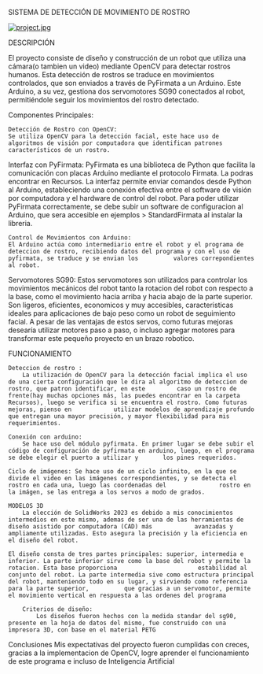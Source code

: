 

  SISTEMA DE DETECCIÓN DE MOVIMIENTO DE ROSTRO

[![project.jpg](https://i.postimg.cc/SNBFm1tQ/project.jpg)](https://postimg.cc/56Sk3gVD)

DESCRIPCIÓN

  El proyecto consiste de diseño y construcción de un robot que utiliza una cámara(o tambien un video) mediante OpenCV para detectar rostros humanos. Esta detección de rostros se traduce en movimientos controlados, que son enviados a través de PyFirmata a un Arduino. Este Arduino, a su vez, gestiona dos servomotores SG90 conectados al robot, permitiéndole seguir los movimientos del rostro detectado.

Componentes Principales:

	Detección de Rostro con OpenCV:
    Se utiliza OpenCV para la detección facial, este hace uso de algoritmos de visión por computadora que identifican patrones característicos de un rostro.

  Interfaz con PyFirmata:
  	PyFirmata es una biblioteca de Python que facilita la comunicación con placas Arduino mediante el protocolo Firmata. La podras encontrar en Recursos.
  La interfaz permite enviar comandos desde Python al Arduino, estableciendo una conexión efectiva entre el software de visión por computadora y el hardware de control del robot.
		Para poder utilizar PyFirmata correctamente, se debe subir un software de configuracion al Arduino, que sera accesible en ejemplos > StandardFirmata al instalar la libreria.
  
	Control de Movimientos con Arduino:
  	El Arduino actúa como intermediario entre el robot y el programa de deteccion de rostro, recibiendo datos del programa y con el uso de pyfirmata, se traduce y se envian los          valores correpondientes al robot.

  Servomotores SG90:
  	Estos servomotores son utilizados para controlar los movimientos mecánicos del robot tanto la rotacion del robot con respecto a la base, como el movimiento hacia arriba y hacia      abajo de la parte superior. Son ligeros, eficientes, economicos y muy accesibles, caracteristicas ideales para aplicaciones de bajo peso como un robot de seguimiento facial.
	 	A pesar de las ventajas de estos servos, como futuras mejoras desearía utilizar motores paso a paso, o incluso agregar motores para transformar este pequeño proyecto en un brazo     robotico.

FUNCIONAMIENTO

	Deteccion de rostro : 
 		La utilización de OpenCV para la detección facial implica el uso de una cierta configuración que le dira al algoritmo de deteccion de rostro, que patron identificar, en este         caso un rostro de frente(hay muchas opciones más, las puedes encontrar en la carpeta Recursos), luego se verifica si se encuentra el rostro. Como futuras mejoras, pienso en            utilizar modelos de aprendizaje profundo que entregan una mayor precisión, y mayor flexibilidad para mis requerimientos.

	Conexión con arduino: 
		Se hace uso del módulo pyfirmata. En primer lugar se debe subir el código de configuración de pyfirmata en arduino, luego, en el programa se debe elegir el puerto a utilizar y       los pines requeridos.

	Ciclo de imágenes: Se hace uso de un ciclo infinito, en la que se divide el video en las imágenes correspondientes, y se detecta el rostro en cada una, luego las coordenadas del 				rostro en la imágen, se las entrega a los servos a modo de grados.

	MODELOS 3D
		La elección de SolidWorks 2023 es debido a mis conocimientos intermedios en este mismo, ademas de ser una de las herramientas de diseño asistido por computadora (CAD) más            avanzadas y ampliamente utilizadas. Esto asegura la precisión y la eficiencia en el diseño del robot.

    El diseño consta de tres partes principales: superior, intermedia e inferior. La parte inferior sirve como la base del robot y permite la rotacion. Esta base proporciona 						estabilidad al conjunto del robot. La parte intermedia sive como estructura principal del robot, manteniendo todo en su lugar, y sirviendo como referencia para la parte superior, 			que gracias a un servomotor, permite el movimiento vertical en respuesta a las ordenes del programa

		Criterios de diseño:
			Los diseños fueron hechos con la medida standar del sg90, presente en la hoja de datos del mismo, fue construido con una impresora 3D, con base en el material PETG

Conclusiones
	Mis expectativas del proyecto fueron cumplidas con creces, gracias a la implementacion de OpenCV, logre aprender el funcionamiento de este programa e incluso de Inteligencia Artificial
